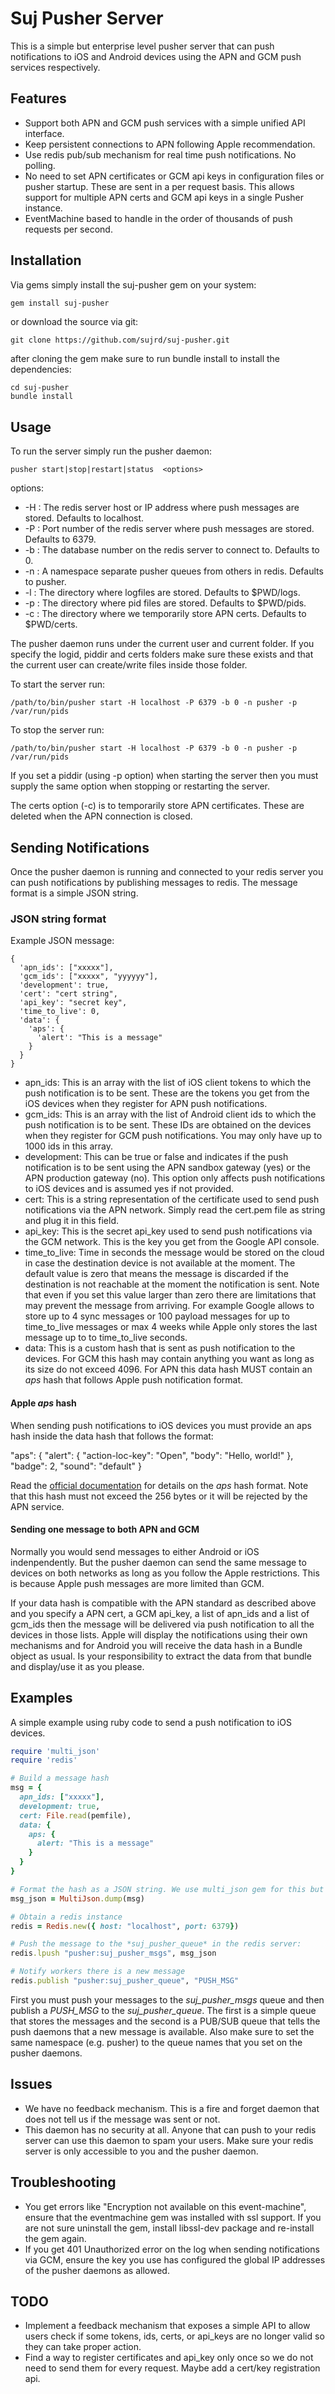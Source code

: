 # Suj Pusher Server

This is a simple but enterprise level pusher server that can push notifications to iOS and Android devices using the APN and GCM push services respectively.

## Features

- Support both APN and GCM push services with a simple unified API interface.
- Keep persistent connections to APN following Apple recommendation.
- Use redis pub/sub mechanism for real time push notifications. No polling.
- No need to set APN certificates or GCM api keys in configuration files or pusher startup. These are sent in a per request basis. This allows support for multiple APN certs and GCM api keys in a single Pusher instance.
- EventMachine based to handle in the order of thousands of push requests per second.

## Installation

Via gems simply install the suj-pusher gem on your system:

```sh
gem install suj-pusher
```

or download the source via git:

```
git clone https://github.com/sujrd/suj-pusher.git
```

after cloning the gem make sure to run bundle install to install the dependencies:

```
cd suj-pusher
bundle install
```

## Usage

To run the server simply run the pusher daemon:

```
pusher start|stop|restart|status  <options>
```

options:
  - -H <redis host>: The redis server host or IP address where push messages are stored. Defaults to localhost.
  - -P <redis port>: Port number of the redis server where push messages are stored. Defaults to 6379.
  - -b <redis db>: The database number on the redis server to connect to. Defaults to 0.
  - -n <redis namespace>: A namespace separate pusher queues from others in redis. Defaults to pusher.
  - -l <logdir>: The directory where logfiles are stored. Defaults to $PWD/logs.
  - -p <piddir>: The directory where pid files are stored. Defaults to $PWD/pids.
  - -c <certs>: The directory where we temporarily store APN certs. Defaults to $PWD/certs.

The pusher daemon runs under the current user and current folder. If you specify the logid, piddir and certs folders make sure these exists and that the current user can create/write files inside those folder.

To start the server run:

```
/path/to/bin/pusher start -H localhost -P 6379 -b 0 -n pusher -p /var/run/pids
```

To stop the server run:

```
/path/to/bin/pusher start -H localhost -P 6379 -b 0 -n pusher -p /var/run/pids
```

If you set a piddir (using -p option) when starting the server then you must supply the same option when stopping or restarting the server.

The certs option (-c) is to temporarily store APN certificates. These are deleted when the APN connection is closed.

## Sending Notifications

Once the pusher daemon is running and connected to your redis server you can push notifications by publishing messages to redis. The message format is a simple JSON string.

### JSON string format

Example JSON message:

```
{
  'apn_ids': ["xxxxx"],
  'gcm_ids': ["xxxxx", "yyyyyy"],
  'development': true,
  'cert': "cert string",
  'api_key': "secret key",
  'time_to_live': 0,
  'data': {
    'aps': {
      'alert': "This is a message"
    }
  }
}
```

- apn_ids: This is an array with the list of iOS client tokens to which the push notification is to be sent. These are the tokens you get from the iOS devices when they register for APN push notifications.
- gcm_ids: This is an array with the list of Android client ids to which the push notification is to be sent. These IDs are obtained on the devices when they register for GCM push notifications. You may only have up to 1000 ids in this array.
- development: This can be true or false and indicates if the push notification is to be sent using the APN sandbox gateway (yes) or the APN production gateway (no). This option only affects push notifications to iOS devices and is assumed yes if not provided.
- cert: This is a string representation of the certificate used to send push notifications via the APN network. Simply read the cert.pem file as string and plug it in this field.
- api_key: This is the secret api_key used to send push notifications via the GCM network. This is the key you get from the Google API console.
- time_to_live: Time in seconds the message would be stored on the cloud in case the destination device is not available at the moment. The default value is zero that means the message is discarded if the destination is not reachable at the moment the notification is sent. Note that even if you set this value larger than zero there are limitations that may prevent the message from arriving. For example Google allows to store up to 4 sync messages or 100 payload messages for up to time_to_live messages or max 4 weeks while Apple only stores the last message up to to time_to_live seconds.
- data: This is a custom hash that is sent as push notification to the devices. For GCM this hash may contain anything you want as long as its size do not exceed 4096. For APN this data hash MUST contain an *aps* hash that follows Apple push notification format.

#### Apple *aps* hash

When sending push notifications to iOS devices you must provide an aps hash inside the data hash that follows the format:

"aps": {
  "alert": {
    "action-loc-key": "Open",
    "body": "Hello, world!"
  },
  "badge": 2,
  "sound": "default"
}

Read the [official documentation](http://developer.apple.com/library/ios/#documentation/NetworkingInternet/Conceptual/RemoteNotificationsPG/Chapters/ApplePushService.html#//apple_ref/doc/uid/TP40008194-CH100-SW1) for details on the *aps* hash format. Note that this hash must not exceed the 256 bytes or it will be rejected by the APN service.

#### Sending one message to both APN and GCM

Normally you would send messages to either Android or iOS indenpendently. But the pusher daemon can send the same message to devices on both networks as long as you follow the Apple restrictions. This is because Apple push messages are more limited than GCM.

If your data hash is compatible with the APN standard as described above and you specify a APN cert, a GCM api_key, a list of apn_ids and a list of gcm_ids then the message will be delivered via push notification to all the devices in those lists. Apple will display the notifications using their own mechanisms and for Android you will receive the data hash in a Bundle object as usual. Is your responsibility to extract the data from that bundle and display/use it as you please.

## Examples

A simple example using ruby code to send a push notification to iOS devices.

```ruby
require 'multi_json'
require 'redis'

# Build a message hash
msg = {
  apn_ids: ["xxxxx"],
  development: true,
  cert: File.read(pemfile),
  data: {
    aps: {
      alert: "This is a message"
    }
  }
}

# Format the hash as a JSON string. We use multi_json gem for this but you are free to use any JSON encoder you want.
msg_json = MultiJson.dump(msg)

# Obtain a redis instance
redis = Redis.new({ host: "localhost", port: 6379})

# Push the message to the *suj_pusher_queue* in the redis server:
redis.lpush "pusher:suj_pusher_msgs", msg_json

# Notify workers there is a new message
redis.publish "pusher:suj_pusher_queue", "PUSH_MSG"
```

First you must push your messages to the *suj_pusher_msgs* queue and then publish a *PUSH_MSG* to the *suj_pusher_queue*. The first is a simple queue that stores the messages and the second is a PUB/SUB queue that tells the push daemons that a new message is available. Also make sure to set the same namespace (e.g. pusher) to the queue names that you set on the pusher daemons.

## Issues

- We have no feedback mechanism. This is a fire and forget daemon that does not tell us if the message was sent or not.
- This daemon has no security at all. Anyone that can push to your redis server can use this daemon to spam your users. Make sure your redis server is only accessible to you and the pusher daemon.

## Troubleshooting

- You get errors like "Encryption not available on this event-machine", ensure that the eventmachine gem was installed with ssl support. If you are not sure uninstall the gem, install libssl-dev package and re-install the gem again.
- If you get 401 Unauthorized error on the log when sending notifications via GCM, ensure the key you use has configured the global IP addresses of the pusher daemons as allowed.

## TODO

- Implement a feedback mechanism that exposes a simple API to allow users check if some tokens, ids, certs, or api_keys are no longer valid so they can take proper action.
- Find a way to register certificates and api_key only once so we do not need to send them for every request. Maybe add a cert/key registration api.
